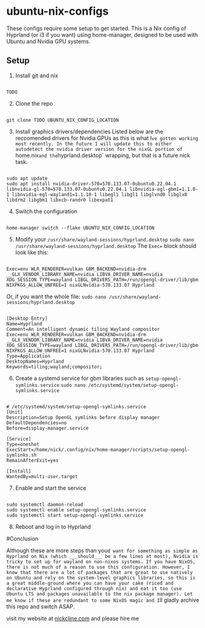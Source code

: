 # ubuntu-nix-configs
These configs require some setup to get started. This is a Nix config of Hyprland (or i3 if you want) using home-manager, designed to be used with Ubuntu and Nvidia GPU systems. 
## Setup
1. Install git and nix

```

TODO

```

2. Clone the repo

```

git clone TODO UBUNTU_NIX_CONFIG_LOCATION

```

3. Install graphics drivers/dependencies
Listed below are the reccomended drivers for Nvidia GPUs as this is what I`ve gotten working most recently. In the future I will update this to either autodetect the nvidia driver version for the nixGL portion of `home.nix` and the `hyprland.desktop` wrapping, but that is a future nick task.

```

sudo apt update
sudo apt install nvidia-driver-570=570.133.07-0ubuntu0.22.04.1 libnvidia-gl-570=570.133.07-0ubuntu0.22.04.1 libnvidia-egl-gbm1=1.1.0-1 libnvidia-egl-wayland1=1.1.10-1 libegl1 libgl1 libglvnd0 libglx0 libdrm2 libgbm1 libxcb-randr0 libexpat1

```

4. Switch the configuration

```

home-manager switch --flake UBUNTU_NIX_CONFIG_LOCATION

```

5. Modify your `/usr/share/wayland-sessions/hyprland.desktop`
`sudo nano /usr/share/wayland-sessions/hyprland.desktop`
The `Exec=` block should look like this:

```

Exec=env WLR_RENDERER=vulkan GBM_BACKEND=nvidia-drm __GLX_VENDOR_LIBRARY_NAME=nvidia LIBVA_DRIVER_NAME=nvidia XDG_SESSION_TYPE=wayland LIBGL_DRIVERS_PATH=/run/opengl-driver/lib/gbm NIXPKGS_ALLOW_UNFREE=1 nixGLNvidia-570.133.07 Hyprland

```

Or, if you want the whole file:
`sudo nano /usr/share/wayland-sessions/hyprland.desktop`

```

[Desktop Entry]
Name=Hyprland
Comment=An intelligent dynamic tiling Wayland compositor
Exec=env WLR_RENDERER=vulkan GBM_BACKEND=nvidia-drm __GLX_VENDOR_LIBRARY_NAME=nvidia LIBVA_DRIVER_NAME=nvidia XDG_SESSION_TYPE=wayland LIBGL_DRIVERS_PATH=/run/opengl-driver/lib/gbm NIXPKGS_ALLOW_UNFREE=1 nixGLNvidia-570.133.07 Hyprland
Type=Application
DesktopNames=Hyprland
Keywords=tiling;wayland;compositor;

```

6. Create a systemd service for gbm libraries such as `setup-opengl-symlinks.service`
`sudo nano /etc/systemd/system/setup-opengl-symlinks.service`

```

# /etc/systemd/system/setup-opengl-symlinks.service
[Unit]
Description=Setup OpenGL symlinks before display manager
DefaultDependencies=no
Before=display-manager.service

[Service]
Type=oneshot
ExecStart=/home/nick/.config/nix/home-manager/scripts/setup-opengl-symlinks.sh
RemainAfterExit=yes

[Install]
WantedBy=multi-user.target

```

7. Enable and start the service

```

sudo systemctl daemon-reload
sudo systemctl enable setup-opengl-symlinks.service
sudo systemctl start setup-opengl-symlinks.service

```

8. Reboot and log in to Hyprland

#Conclusion

Although these are more steps than you`d want for something as simple as Hyprland on Nix (which ___should___ be a few lines at most), Nvidia is tricky to set up for wayland on non-nixos systems. If you have NixOS, there is not much of a reason to use this configuration. However, I know that there are a lot of packages that are great to use natively on Ubuntu and rely on the system-level graphics libraries, so this is a great middle-ground where you can have your cake (riced and declarative Hyprland configured through nix) and eat it too (use Ubuntu LTS and packages unavailable to the nix package manager). Let me know if these are redundant to some NixOS magic and I`ll gladly archive this repo and switch ASAP.

visit my website at [nickcline.com](https://nickcline.com) and please hire me
